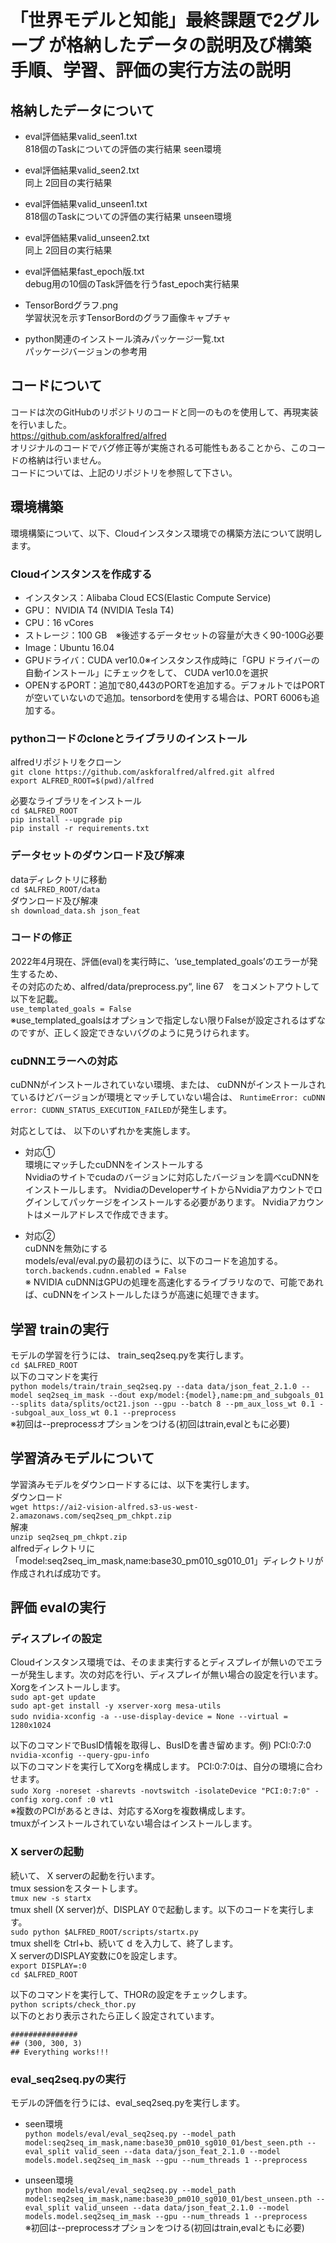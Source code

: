 # 「世界モデルと知能」最終課題で2グループ が格納したデータの説明及び構築手順、学習、評価の実行方法の説明

## 格納したデータについて
* eval評価結果valid_seen1.txt<br/>
818個のTaskについての評価の実行結果 seen環境​

* eval評価結果valid_seen2.txt<br/>
同上 2回目の実行結果​

* eval評価結果valid_unseen1.txt<br/>
818個のTaskについての評価の実行結果 unseen環境​

* eval評価結果valid_unseen2.txt<br/>
同上 2回目の実行結果​

* eval評価結果fast_epoch版.txt<br/>
debug用の10個のTask評価を行うfast_epoch実行結果​

* TensorBordグラフ.png<br/>
学習状況を示すTensorBordのグラフ画像キャプチャ​

* python関連のインストール済みパッケージ一覧.txt<br/>
パッケージバージョンの参考用

## コードについて
コードは次のGitHubのリポジトリのコードと同一のものを使用して、再現実装を行いました。<br/>
  https://github.com/askforalfred/alfred<br/>
  オリジナルのコードでバグ修正等が実施される可能性もあることから、このコードの格納は行いません。<br/>
  コードについては、上記のリポジトリを参照して下さい。

## 環境構築
環境構築について、以下、Cloudインスタンス環境での構築方法について説明します。<br/>
### Cloudインスタンスを作成する​
- インスタンス：Alibaba Cloud ECS(Elastic Compute Service)​
- GPU： NVIDIA T4 (NVIDIA Tesla T4)​
- CPU：16 vCores ​
- ストレージ：100 GB　※後述するデータセットの容量が大きく90-100G必要​
- Image：Ubuntu 16.04​
- GPUドライバ：CUDA ver10.0※インスタンス作成時に「GPU ドライバーの自動インストール」にチェックをして、 CUDA ver10.0を選択​
- OPENするPORT：追加で80,443のPORTを追加する。デフォルトではPORTが空いていないので追加。tensorbordを使用する場合は、PORT 6006も追加する。

### pythonコードのcloneとライブラリのインストール
alfredリポジトリをクローン​<br/>
```git clone https://github.com/askforalfred/alfred.git alfred​```<br/>
```export ALFRED_ROOT=$(pwd)/alfred​```<br/>

​必要なライブラリをインストール​<br/>
```cd $ALFRED_ROOT​```<br/>
```pip install --upgrade pip​```<br/>
```pip install -r requirements.txt​```<br/>

### データセットのダウンロード及び解凍
dataディレクトリに移動​<br/>
```cd $ALFRED_ROOT/data​```<br/>
ダウンロード及び解凍​<br/>
```sh download_data.sh json_feat```<br/>

### コードの修正
2022年4月現在、評価(eval)を実行時に、‘use_templated_goals’のエラーが発生するため、<br/>
その対応のため、alfred/data/preprocess.py“, line 67　をコメントアウトして以下を記載。​<br/>
```use_templated_goals = False```<br/>
※use_templated_goalsはオプションで指定しない限りFalseが設定されるはずなのですが、正しく設定できないバグのように見うけられます。​

### cuDNNエラーへの対応​
cuDNNがインストールされていない環境、または、 cuDNNがインストールされているけどバージョンが環境とマッチしていない場合は、 ```RuntimeError: cuDNN error: CUDNN_STATUS_EXECUTION_FAILED```が発生します。​<br/>

対応としては、 以下のいずれかを実施します。​<br/>

- 対応①<br>
  環境にマッチしたcuDNNをインストールする​<br/>
  Nvidiaのサイトでcudaのバージョンに対応したバージョンを調べcuDNNをインストールします。 NvidiaのDeveloperサイトからNvidiaアカウントでログインしてパッケージをインストールする必要があります。 Nvidiaアカウントはメールアドレスで作成できます。​

- 対応②<br>
  cuDNNを無効にする​<br/>
  models/eval/eval.pyの最初のほうに、以下のコードを追加する。​<br/>
  ```torch.backends.cudnn.enabled = False​```<br/>
  ※ NVIDIA cuDNNはGPUの処理を高速化するライブラリなので、可能であれば、cuDNNをインストールしたほうが高速に処理できます。

## 学習 trainの実行
モデルの学習を行うには、 train_seq2seq.pyを実行します。<br/>
```cd $ALFRED_ROOT​```<br/>
以下のコマンドを実行​<br/>
```python models/train/train_seq2seq.py --data data/json_feat_2.1.0 --model seq2seq_im_mask --dout exp/model:{model},name:pm_and_subgoals_01 --splits data/splits/oct21.json --gpu --batch 8 --pm_aux_loss_wt 0.1 --subgoal_aux_loss_wt 0.1 --preprocess​```<br/>
※初回は--preprocessオプションをつける(初回はtrain,evalともに必要)

## 学習済みモデルについて
学習済みモデルをダウンロードするには、以下を実行します。​<br>
​ダウンロード​<br/>
```wget https://ai2-vision-alfred.s3-us-west-2.amazonaws.com/seq2seq_pm_chkpt.zip​```<br/>
解凍​<br/>
```unzip seq2seq_pm_chkpt.zip​```<br/>
alfredディレクトリに「model:seq2seq_im_mask,name:base30_pm010_sg010_01」ディレクトリが作成されれば成功です。

## 評価 evalの実行
### ディスプレイの設定
Cloudインスタンス環境では、そのまま実行するとディスプレイが無いのでエラーが発生します。次の対応を行い、ディスプレイが無い場合の設定を行います。​<br>
Xorgをインストールします。​<br>
```sudo apt-get update```<br/>
```sudo apt-get install -y xserver-xorg mesa-utils```<br/>​
```sudo nvidia-xconfig -a --use-display-device = None --virtual = 1280x1024​```<br/>

以下のコマンドでBusID情報を取得し、BusIDを書き留めます。例) PCI:0:7:0​<br/>
```nvidia-xconfig --query-gpu-info​```<br/>
以下のコマンドを実行してXorgを構成します。 PCI:0:7:0は、自分の環境に合わせます。<br/>​
```sudo Xorg -noreset -sharevts -novtswitch -isolateDevice "PCI:0:7:0" -config xorg.conf :0 vt1​```<br/>
※複数のPCIがあるときは、対応するXorgを複数構成します。<br>
tmuxがインストールされていない場合はインストールします。<br>

### X serverの起動
続いて、 X serverの起動を行います。​<br>
tmux sessionをスタートします。​<br>
```tmux new -s startx ​```<br>
tmux shell (X server)が、DISPLAY 0で起動します。以下のコードを実行します。​<br>
```sudo python $ALFRED_ROOT/scripts/startx.py​```<br>
tmux shellを Ctrl+b、続いて d を入力して、終了します。​<br>
X serverのDISPLAY変数に0を設定します。​<br>
```export DISPLAY=:0​```<br>
```cd $ALFRED_ROOT​```<br>

以下のコマンドを実行して、THORの設定をチェックします。​<br>
```python scripts/check_thor.py​```<br>
以下のとおり表示されたら正しく設定されています。​<br>

```###############​```<br>
```## (300, 300, 3)​```<br>
```## Everything works!!!​```<br>

### eval_seq2seq.pyの実行
モデルの評価を行うには、eval_seq2seq.pyを実行します。<br>
- seen環境​<br>
```python models/eval/eval_seq2seq.py --model_path model:seq2seq_im_mask,name:base30_pm010_sg010_01/best_seen.pth --eval_split valid_seen --data data/json_feat_2.1.0 --model models.model.seq2seq_im_mask --gpu --num_threads 1 --preprocess​```<br>

- unseen環境​<br>
```python models/eval/eval_seq2seq.py --model_path model:seq2seq_im_mask,name:base30_pm010_sg010_01/best_unseen.pth --eval_split valid_unseen --data data/json_feat_2.1.0 --model models.model.seq2seq_im_mask --gpu --num_threads 1 --preprocess​```<br>
※初回は--preprocessオプションをつける(初回はtrain,evalともに必要)

